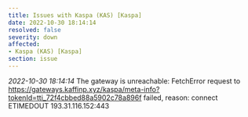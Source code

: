 ```yaml
---
title: Issues with Kaspa (KAS) [Kaspa]
date: 2022-10-30 18:14:14
resolved: false
severity: down
affected:
- Kaspa (KAS) [Kaspa]
section: issue
---
```


*2022-10-30 18:14:14* The gateway is unreachable: FetchError request to https://gateways.kaffinp.xyz/kaspa/meta-info?tokenId=tti_72f4cbbed88a5902c78a896f failed, reason: connect ETIMEDOUT 193.31.116.152:443